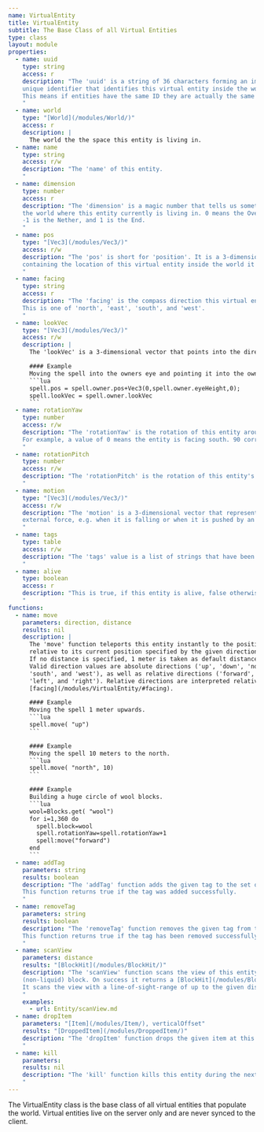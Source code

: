 ```yaml
---
name: VirtualEntity
title: VirtualEntity
subtitle: The Base Class of all Virtual Entities
type: class
layout: module
properties:
  - name: uuid
    type: string
    access: r
    description: "The 'uuid' is a string of 36 characters forming an immutable universally
    unique identifier that identifies this virtual entity inside the world.
    This means if entities have the same ID they are actually the same object.
    "
  - name: world
    type: "[World](/modules/World/)"
    access: r
    description: |
      The world the the space this entity is living in.
  - name: name
    type: string
    access: r/w
    description: "The 'name' of this entity.
    "
  - name: dimension
    type: number
    access: r
    description: "The 'dimension' is a magic number that tells us something about
    the world where this entity currently is living in. 0 means the Overworld.
    -1 is the Nether, and 1 is the End.
    "
  - name: pos
    type: "[Vec3](/modules/Vec3/)"
    access: r/w
    description: "The 'pos' is short for 'position'. It is a 3-dimensional vector
    containing the location of this virtual entity inside the world it is living in.
    "
  - name: facing
    type: string
    access: r
    description: "The 'facing' is the compass direction this virtual entity is facing.
    This is one of 'north', 'east', 'south', and 'west'.
    "
  - name: lookVec
    type: "[Vec3](/modules/Vec3/)"
    access: r/w
    description: |
      The 'lookVec' is a 3-dimensional vector that points into the direction this virtual entity is looking at.

      #### Example
      Moving the spell into the owners eye and pointing it into the owner's look direction.
      ```lua
      spell.pos = spell.owner.pos+Vec3(0,spell.owner.eyeHeight,0);
      spell.lookVec = spell.owner.lookVec
      ```    
  - name: rotationYaw
    type: number
    access: r/w
    description: "The 'rotationYaw' is the rotation of this entity around its Y axis in degrees.
    For example, a value of 0 means the entity is facing south. 90 corresponds to west, and 45 to south-west.
    "
  - name: rotationPitch
    type: number
    access: r/w
    description: "The 'rotationPitch' is the rotation of this entity's head around its X axis in degrees. A value of -90 means the entity is looking straight up. A value of 90 means it is looking straight down.
    "
  - name: motion
    type: "[Vec3](/modules/Vec3/)"
    access: r/w
    description: "The 'motion' is a 3-dimensional vector that represents the velocity of this entity when it is moved by some
    external force, e.g. when it is falling or when it is pushed by an explosion.
    "
  - name: tags
    type: table
    access: r/w
    description: "The 'tags' value is a list of strings that have been assigned to this entity.
    "
  - name: alive
    type: boolean
    access: r
    description: "This is true, if this entity is alive, false otherwise.
    "
functions:
  - name: move
    parameters: direction, distance
    results: nil
    description: |
      The 'move' function teleports this entity instantly to the position
      relative to its current position specified by the given direction and distance.
      If no distance is specified, 1 meter is taken as default distance.
      Valid direction values are absolute directions ('up', 'down', 'north', 'east',
      'south', and 'west'), as well as relative directions ('forward', 'back',
      'left', and 'right'). Relative directions are interpreted relative to the direction the entity is
      [facing](/modules/VirtualEntity/#facing).

      #### Example
      Moving the spell 1 meter upwards.
      ```lua
      spell.move( "up")
      ```

      #### Example
      Moving the spell 10 meters to the north.
      ```lua
      spell.move( "north", 10)
      ```

      #### Example
      Building a huge circle of wool blocks.
      ```lua
      wool=Blocks.get( "wool")
      for i=1,360 do
        spell.block=wool
        spell.rotationYaw=spell.rotationYaw+1
        spell:move("forward")
      end
      ```    
  - name: addTag
    parameters: string
    results: boolean
    description: "The 'addTag' function adds the given tag to the set of [tags](/modules/VirtualEntity/#tags) of this entity.
    This function returns true if the tag was added successfully.
    "
  - name: removeTag
    parameters: string
    results: boolean
    description: "The 'removeTag' function removes the given tag from the set of [tags](/modules/VirtualEntity/#tags) of this entity.
    This function returns true if the tag has been removed successfully, and false if there was no such tag.
    "
  - name: scanView
    parameters: distance
    results: "[BlockHit](/modules/BlockHit/)"
    description: "The 'scanView' function scans the view of this entity for the next
    (non-liquid) block. On success it returns a [BlockHit](/modules/BlockHit/), otherwise nil.
    It scans the view with a line-of-sight-range of up to the given distance (meter).
    "
    examples:
      - url: Entity/scanView.md
  - name: dropItem
    parameters: "[Item](/modules/Item/), verticalOffset"
    results: "[DroppedItem](/modules/DroppedItem/)"
    description: "The 'dropItem' function drops the given item at this entity's position modified by the optionally given vertical offset.
    "
  - name: kill
    parameters:
    results: nil
    description: "The 'kill' function kills this entity during the next game tick.
    "
---
```


The <span class="notranslate">VirtualEntity</span> class is the base class of all virtual entities that populate the world. Virtual entities live on the server only and are never synced to the client.
